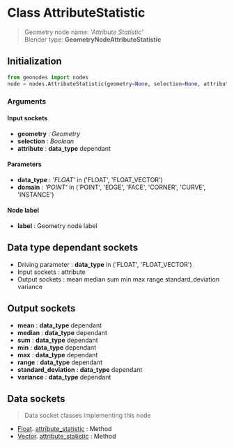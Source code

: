 
# Class AttributeStatistic

> Geometry node name: _'Attribute Statistic'_<br>Blender type:  **GeometryNodeAttributeStatistic**

## Initialization


```python
from geonodes import nodes
node = nodes.AttributeStatistic(geometry=None, selection=None, attribute=None, data_type='FLOAT', domain='POINT', label=None)
```


### Arguments


#### Input sockets



- **geometry** : _Geometry_
- **selection** : _Boolean_
- **attribute** : **data_type** dependant



#### Parameters



- **data_type** : _'FLOAT'_ in ('FLOAT', 'FLOAT_VECTOR')
- **domain** : _'POINT'_ in ('POINT', 'EDGE', 'FACE', 'CORNER', 'CURVE', 'INSTANCE')



#### Node label



- **label** : Geometry node label



## Data type dependant sockets



- Driving parameter : **data_type** in ('FLOAT', 'FLOAT_VECTOR')
- Input sockets : attribute
- Output sockets : mean median sum min max range standard_deviation variance



## Output sockets



- **mean** : **data_type** dependant
- **median** : **data_type** dependant
- **sum** : **data_type** dependant
- **min** : **data_type** dependant
- **max** : **data_type** dependant
- **range** : **data_type** dependant
- **standard_deviation** : **data_type** dependant
- **variance** : **data_type** dependant



## Data sockets

> Data socket classes implementing this node


- [Float](aaa). [attribute_statistic](bbb) : Method
- [Vector](aaa). [attribute_statistic](bbb) : Method


